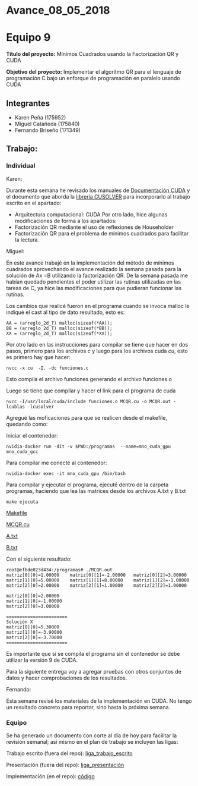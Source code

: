 # Avance_08_05_2018

Equipo 9 
=================================================
**Título del proyecto:** Mínimos Cuadrados usando la Factorización QR y CUDA

**Objetivo del proyecto:** Implementar el algoritmo QR para el lenguaje de programación C bajo un enforque de programación en paralelo usando CUDA


Integrantes
---------------------------------------------------
+ Karen Peña (175952)
+ Miguel Catañeda (175840)
+ Fernando Briseño (171349)


## Trabajo:

### Individual

Karen: 

Durante esta semana he revisado los manuales de [Documentación CUDA](https://docs.nvidia.com/cuda/cuda-c-best-practices-guide/#memory-optimizations) y el documento que aborda la [librería CUSOLVER](https://docs.nvidia.com/cuda/pdf/CUSOLVER_Library.pdf) para incorporarlo al trabajo escrito en el apartado:
+ Arquitectura computacional: CUDA
Por otro lado, hice algunas modificaciones de forma a los apartados:
+ Factorización QR mediante el uso de reflexiones de Householder
+ Factorización QR para el problema de mínimos cuadrados
para facilitar la lectura.

 
Miguel: 

En este avance trabajé en la implementación del método de mínimos cuadrados aprovechando el avance realizado la semana pasada para la solución de Ax =B   utilizando la factorización QR. De la semana pasada me habían quedado pendientes el poder utilizar las rutinas utilizadas en las tareas de C, ya hice las modificaciones para que pudieran funcionar las rutinas.

Los cambios que realicé fueron en el programa cuando se invoca malloc le indiqué el cast al tipo de dato resultado, esto es:


```
AA = (arreglo_2d_T) malloc(sizeof(*AA));
BB = (arreglo_2d_T) malloc(sizeof(*BB));
XX = (arreglo_2d_T) malloc(sizeof(*XX));
```

Por otro lado en las instrucciones para compilar se tiene que hacer en dos pasos, primero para los archivos *c* y luego para los archivos cuda *cu*, esto es primero hay que hacer: 


```
nvcc -x cu  -I. -dc funciones.c 
```

Esto compila el archivo funciones generando el archivo funciones.o 

Luego se tiene que compilar y hacer el link para el programa de cuda 

```
nvcc -I/usr/local/cuda/include funciones.o MCQR.cu -o MCQR.out -lcublas -lcusolver
```

Agregué las moficaciones para que se realicen desde el makefile, quedando como: 


Iniciar el contenedor: 

```
nvidia-docker run -dit -v $PWD:/programas  --name=mno_cuda_gpu  mno_cuda_gcc
```

Para compilar me conecté al contenedor: 

```
nvidia-docker exec -it mno_cuda_gpu /bin/bash
```

Para compilar y ejecutar el programa, ejecuté dentro de la carpeta programas, haciendo que lea las matrices desde los archivos A.txt y B.txt

```
make ejecuta
```

[Makefile](../codigo/Makefile)

[MCQR.cu](../codigo/MCQR.cu)

[A.txt](../codigo/A.txt)

[B.txt](../codigo/B.txt)

Con el siguiente resultado: 

```
root@efbde023d434:/programas# ./MCQR.out 
matriz[0][0]=1.00000	matriz[0][1]=-2.00000	matriz[0][2]=3.00000
matriz[1][0]=5.00000	matriz[1][1]=8.00000	matriz[1][2]=-1.00000
matriz[2][0]=2.00000	matriz[2][1]=1.00000	matriz[2][2]=1.00000

matriz[0][0]=2.00000
matriz[1][0]=-1.00000
matriz[2][0]=3.00000

=======================
Solución X
matriz[0][0]=5.30000
matriz[1][0]=-3.90000
matriz[2][0]=-3.70000
=======================

```

Es importante que si se compila el programa sin el contenedor se debe utilizar la versión 9 de CUDA. 

Para la siguiente entrega voy a agregar pruebas con otros conjuntos de datos y hacer comprobaciones de los resultados.



Fernando:

Esta semana revisé los materiales de la implementación en CUDA. No tengo un resultado concreto para reportar, sino hasta la próxima semana.


### Equipo

Se ha generado un documento con corte al día de hoy para facilitar la revisión semanal; así mismo en el plan de trabajo se incluyen las ligas:  

Trabajo escrito (fuera del repo): [liga_trabajo_escrito](https://drive.google.com/drive/folders/1EkRomjpJLi_mLgXNvKZA1uizJJKIVNlk)

Presentación (fuera del repo): [liga_presentación](https://drive.google.com/drive/folders/1KN2nghXPG8c8GwU9f5t46snOMRBbrf-F)

Implementación (en el repo): [código](../codigo/MCQR.cu)
